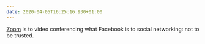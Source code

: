 ```yaml
---
date: 2020-04-05T16:25:16.930+01:00
---
```

[Zoom](https://tidbits.com/2020/04/03/every-zoom-security-and-privacy-flaw-so-far-and-what-you-can-do-to-protect-yourself/) is to video conferencing what Facebook is to social networking: not to be trusted.

